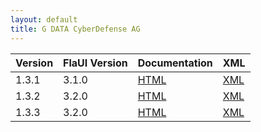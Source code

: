 ```yaml
---
layout: default
title: G DATA CyberDefense AG
---
```


| Version      | FlaUI Version      | Documentation                       | XML                               |
|:-------------|:------------------ | :------------------                 | :------------------               |
| 1.3.1        | 3.1.0              | [HTML](./keywords/1.3.1/1.3.1.html) | [XML](./keywords/1.3.1/1.3.1.xml) |
| 1.3.2        | 3.2.0              | [HTML](./keywords/1.3.2/1.3.2.html) | [XML](./keywords/1.3.2/1.3.2.xml) |
| 1.3.3        | 3.2.0              | [HTML](./keywords/1.3.3/1.3.3.html) | [XML](./keywords/1.3.3/1.3.3.xml) |
